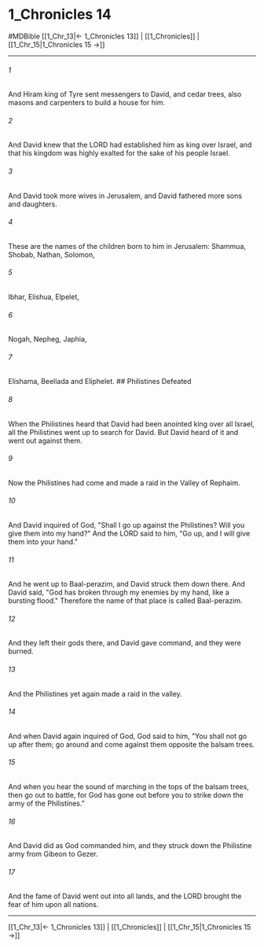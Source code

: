 # 1_Chronicles 14
#MDBible
[[1_Chr_13|← 1_Chronicles 13]] | [[1_Chronicles]] | [[1_Chr_15|1_Chronicles 15 →]]

***

###### 1 
And Hiram king of Tyre sent messengers to David, and cedar trees, also masons and carpenters to build a house for him. 

###### 2 
And David knew that the LORD had established him as king over Israel, and that his kingdom was highly exalted for the sake of his people Israel. 

###### 3 
And David took more wives in Jerusalem, and David fathered more sons and daughters. 

###### 4 
These are the names of the children born to him in Jerusalem: Shammua, Shobab, Nathan, Solomon, 

###### 5 
Ibhar, Elishua, Elpelet, 

###### 6 
Nogah, Nepheg, Japhia, 

###### 7 
Elishama, Beeliada and Eliphelet. ## Philistines Defeated 

###### 8 
When the Philistines heard that David had been anointed king over all Israel, all the Philistines went up to search for David. But David heard of it and went out against them. 

###### 9 
Now the Philistines had come and made a raid in the Valley of Rephaim. 

###### 10 
And David inquired of God, "Shall I go up against the Philistines? Will you give them into my hand?" And the LORD said to him, "Go up, and I will give them into your hand." 

###### 11 
And he went up to Baal-perazim, and David struck them down there. And David said, "God has broken through my enemies by my hand, like a bursting flood." Therefore the name of that place is called Baal-perazim. 

###### 12 
And they left their gods there, and David gave command, and they were burned. 

###### 13 
And the Philistines yet again made a raid in the valley. 

###### 14 
And when David again inquired of God, God said to him, "You shall not go up after them; go around and come against them opposite the balsam trees. 

###### 15 
And when you hear the sound of marching in the tops of the balsam trees, then go out to battle, for God has gone out before you to strike down the army of the Philistines." 

###### 16 
And David did as God commanded him, and they struck down the Philistine army from Gibeon to Gezer. 

###### 17 
And the fame of David went out into all lands, and the LORD brought the fear of him upon all nations. 

***

[[1_Chr_13|← 1_Chronicles 13]] | [[1_Chronicles]] | [[1_Chr_15|1_Chronicles 15 →]]
